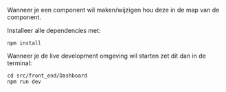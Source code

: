 Wanneer je een component wil maken/wijzigen hou deze in de map van de component.



Installeer alle dependencies met:
````
npm install
````

Wanneer je de live development omgeving wil starten zet dit dan in de terminal:
````
cd src/front_end/Dashboard
npm run dev
````
